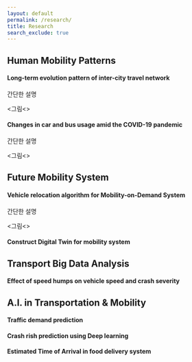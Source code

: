 ```yaml
---
layout: default
permalink: /research/
title: Research
search_exclude: true
---
```


## Human Mobility Patterns
#### Long-term evolution pattern of inter-city travel network

간단한 설명

<그림<>


#### Changes in car and bus usage amid the COVID-19 pandemic

간단한 설명

<그림<>



## Future Mobility System

#### Vehicle relocation algorithm for Mobility-on-Demand System

간단한 설명

<그림<>

#### Construct Digital Twin for mobility system


## Transport Big Data Analysis

#### Effect of speed humps on vehicle speed and crash severity


## A.I. in Transportation & Mobility

#### Traffic demand prediction

#### Crash rish prediction using Deep learning

#### Estimated Time of Arrival in food delivery system



